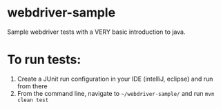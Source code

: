 # webdriver-sample

Sample webdriver tests with a VERY basic introduction to java.  

# To run tests:
1) Create a JUnit run configuration in your IDE (intelliJ, eclipse) and run from there
2) From the command line, navigate to `~/webdriver-sample/` and run `mvn clean test`
